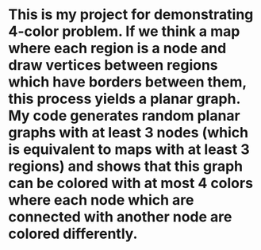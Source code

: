# This is my project for demonstrating 4-color problem. If we think a map where each region is a node and draw vertices between regions which have borders between them, this process yields a planar graph. My code generates random planar graphs with at least 3 nodes (which is equivalent to maps with at least 3 regions) and shows that this graph can be colored with at most 4 colors where each node which are connected with another node are colored differently.
